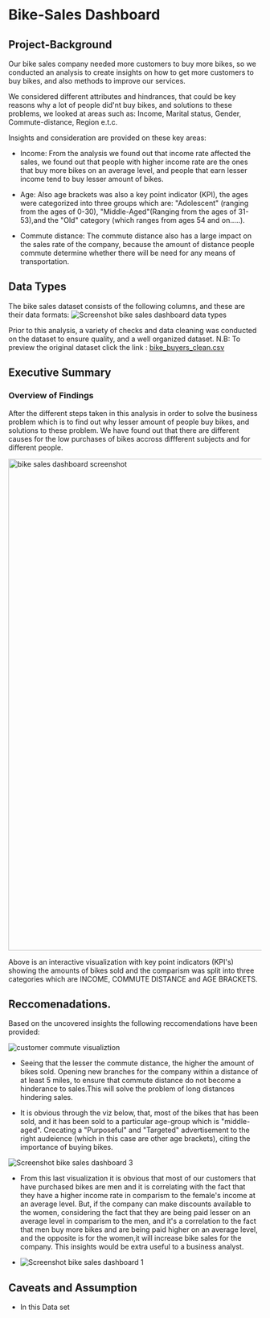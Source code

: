 # Bike-Sales Dashboard
## Project-Background
Our bike sales company needed more customers to buy more bikes, so we conducted an analysis to create insights on how to get more customers to buy bikes, and also methods to improve our services.

We considered different attributes and hindrances, that could be key reasons why a lot of people did'nt buy bikes, and solutions to these problems, we looked at areas such as: Income, Marital status, Gender, Commute-distance, Region e.t.c.


Insights and consideration are provided on these key areas:
   - Income: From the analysis we found out that income rate affected the sales, we found out that people with higher income rate are the ones that buy more bikes on an average level, and people that earn lesser income tend to buy lesser amount of bikes.

   - Age: Also age brackets was also a key point indicator (KPI), the ages were categorized into three groups which are: "Adolescent" (ranging from the ages of 0-30), "Middle-Aged"(Ranging from  the ages of 31-53),and the "Old" category (which ranges from ages 54 and on.....).

   - Commute distance: The commute distance also has a large impact on the sales rate of the company, because the amount of distance people commute determine whether there will be need for any means of transportation.

## Data Types
The bike sales dataset consists of the following columns, and these are their data formats:
![Screenshot bike sales dashboard data types](https://github.com/user-attachments/assets/f8e68c93-df12-4a09-8344-d434fa92ca2f)

Prior to this analysis, a variety of checks and data cleaning was conducted on the dataset to ensure quality, and a well organized dataset.
N.B: To preview the original dataset click the link : [bike_buyers_clean.csv](https://github.com/user-attachments/files/18256615/bike_buyers_clean.csv)

## Executive Summary

### Overview of Findings

After the different steps taken in this analysis in order to solve the business problem which is to find out why lesser amount of people buy bikes, and solutions to these problem. We have found out that there are different causes for the low purchases of bikes accross diffferent subjects and for different people.


<img width="978" alt="bike sales dashboard screenshot" src="https://github.com/user-attachments/assets/08f480de-b7c6-4ec8-9bf8-4d70821d0893" />

Above is an interactive visualization with key point indicators (KPI's) showing the amounts of bikes sold and the comparism was split into three categories which are INCOME, COMMUTE DISTANCE and AGE BRACKETS.

## Reccomenadations.

Based on the uncovered insights the following reccomendations have been provided:

![customer commute visualiztion](https://github.com/user-attachments/assets/4baf1bda-6bf8-46e6-89f3-3bbfdae9f197)

- Seeing that the lesser the commute distance, the higher the amount of bikes sold. Opening new branches for the company within a distance of at least 5 miles, to ensure that commute distance do not become a hinderance to sales.This will solve the problem of long distances hindering sales.

- It is obvious through the viz below, that, most of the bikes that has been sold, and it has been sold to a particular age-group which is "middle-aged". Crecating a "Purposeful" and "Targeted" advertisement to the right audeience (which in this case are other age brackets), citing the importance of buying bikes.

 ![Screenshot bike sales dashboard 3](https://github.com/user-attachments/assets/e610d8b7-d359-4fa6-86f5-e2b5cccb6ea4)

- From this last visualization it is obvious that most of our customers that have purchased bikes are men and it is correlating with the fact that they have a higher income rate in comparism to the female's income at an average level. But, if the company can make discounts available to the women, considering the fact that they are being paid lesser on an average level in comparism to the men, and it's a correlation to the fact that men buy more bikes and are being paid higher on an average level, and the opposite is for the women,it will increase bike sales for the company. This insights would be extra useful to a business analyst.

- ![Screenshot bike sales dashboard 1](https://github.com/user-attachments/assets/a3fc281c-7c64-4e5a-b9b1-c2e217087781)


## Caveats and Assumption
  - In this Data set 
